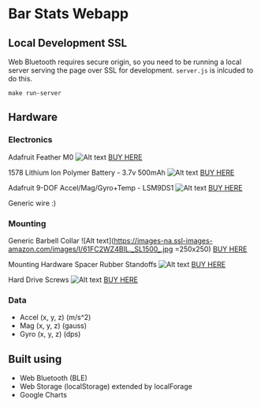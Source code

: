 # Bar Stats Webapp

## Local Development SSL
Web Bluetooth requires secure origin, so you need to be
running a local server serving the page over SSL for 
development. `server.js` is inlcuded to do this. 

`make run-server`

## Hardware

### Electronics
Adafruit Feather M0
![Alt text](https://images-na.ssl-images-amazon.com/images/I/71pdmuGB1lL._SL1200_.jpg)
[BUY HERE](https://www.amazon.com/Bluetooth-802-15-1-Development-Adafruit-Bluefruit/dp/B01E1RESIM/ref=sr_1_1_sspa?s=electronics&ie=UTF8&qid=1550664175&sr=1-1-spons&keywords=Adafruit+Feather+M0+bluetooth&psc=1)

1578 Lithium Ion Polymer Battery - 3.7v 500mAh 
![Alt text](https://images-na.ssl-images-amazon.com/images/I/41Sx-MRiXaL.jpg)
[BUY HERE](https://www.amazon.com/ADAFRUIT-INDUSTRIES-1578-Lithium-Polymer/dp/B00L0W61VO/ref=sr_1_6?s=electronics&ie=UTF8&qid=1550664511&sr=1-6&keywords=Adafruit+battery)

Adafruit 9-DOF Accel/Mag/Gyro+Temp - LSM9DS1
![Alt text](https://images-na.ssl-images-amazon.com/images/I/61M%2BSYLOIjL.jpg)
[BUY HERE](https://www.amazon.com/Adafruit-9-DOF-Accel-Breakout-Board/dp/B06XH5Y6DC/ref=sr_1_3?s=electronics&ie=UTF8&qid=1550664665&sr=1-3&keywords=adafruit+9dof)

Generic wire :)

### Mounting
Generic Barbell Collar 
![Alt text](https://images-na.ssl-images-amazon.com/images/I/61FC2WZ4BIL._SL1500_.jpg =250x250)
[BUY HERE](https://www.amazon.com/Clout-Fitness-Release-Locking-Training/dp/B07J6PMXGM/ref=asc_df_B07J6PMXGM/?tag=hyprod-20&linkCode=df0&hvadid=309806240144&hvpos=1o1&hvnetw=g&hvrand=12928086070966510408&hvpone=&hvptwo=&hvqmt=&hvdev=c&hvdvcmdl=&hvlocint=&hvlocphy=9015334&hvtargid=pla-638893583461&psc=1)

Mounting Hardware Spacer Rubber Standoffs 
![Alt text](https://images-na.ssl-images-amazon.com/images/I/511MHOtF7OL._SL1000_.jpg)
[BUY HERE](https://www.amazon.com/NIDICI-Anti-Vibration-Mounting-Standoffs-Controller/dp/B071WBZC9K/ref=sr_1_9?s=electronics&ie=UTF8&qid=1550665977&sr=1-9&keywords=small+standoffs)

Hard Drive Screws 
![Alt text](https://images-na.ssl-images-amazon.com/images/I/41h7bvHo7cL._SL1024_.jpg)
[BUY HERE](https://www.amazon.com/Laptop-Drive-Screws-M3x3MM-PM3X3-0/dp/B00B1UVKSY/ref=sr_1_7?s=electronics&ie=UTF8&qid=1550666453&sr=1-7&keywords=m3+Screw+12)

### Data
- Accel (x, y, z) (m/s^2) 
- Mag (x, y, z) (gauss) 
- Gyro (x, y, z) (dps)

## Built using
- Web Bluetooth (BLE) 
- Web Storage (localStorage) extended by localForage
- Google Charts 
